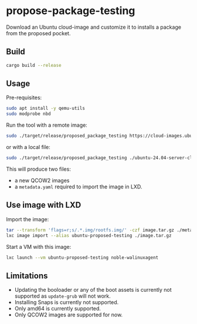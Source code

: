 # propose-package-testing

Download an Ubuntu cloud-image and customize it to installs a package from the proposed pocket.

## Build

```bash
cargo build --release
```

## Usage

Pre-requisites:

```bash
sudo apt install -y qemu-utils
sudo modprobe nbd
```

Run the tool with a remote image:

```bash
sudo ./target/release/proposed_package_testing https://cloud-images.ubuntu.com/releases/noble/release/ubuntu-24.04-server-cloudimg-amd64.img walinuxagent
```

or with a local file:

```bash
sudo ./target/release/proposed_package_testing ./ubuntu-24.04-server-cloudimg-amd64.img walinuxagent
```

This will produce two files:
 * a new QCOW2 images
 * a `metadata.yaml` required to import the image in LXD.

## Use image with LXD

Import the image:

```bash
tar --transform 'flags=r;s/.*.img/rootfs.img/' -czf image.tar.gz ./metadata.yaml ./ubuntu-24.04-server-cloudimg-amd64_walinuxagent_proposed.img
lxc image import --alias ubuntu-proposed-testing ./image.tar.gz
```

Start a VM with this image:

```bash
lxc launch --vm ubuntu-proposed-testing noble-walinuxagent
```

## Limitations

 * Updating the booloader or any of the boot assets is currently not supported as `update-grub` will not work.
 * Installing Snaps is currently not supported.
 * Only amd64 is currently supported.
 * Only QCOW2 images are supported for now.
